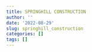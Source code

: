 ```yaml
---
title: SPRINGHILL CONSTRUCTION
author: ''
date: '2022-08-29'
slug: springhill_construction
categories: []
tags: []
---
```

